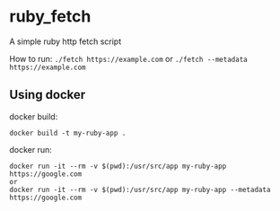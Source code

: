 # ruby_fetch
A simple ruby http fetch script

How to run:
`./fetch https://example.com`
or
`./fetch --metadata https://example.com`


## Using docker

docker build:

```
docker build -t my-ruby-app .
```

docker run:
```
docker run -it --rm -v $(pwd):/usr/src/app my-ruby-app https://google.com
or
docker run -it --rm -v $(pwd):/usr/src/app my-ruby-app --metadata https://google.com
```

